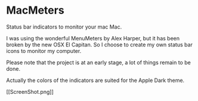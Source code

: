# MacMeters

Status bar indicators to monitor your mac Mac.

I was using the wonderful MenuMeters by Alex Harper, but it has been broken by the new OSX El Capitan. So I choose to create my own status bar icons to monitor my computer.

Please note that the project is at an early stage, a lot of things remain to be done.

Actually the colors of the indicators are suited for the Apple Dark theme.

[[ScreenShot.png]]